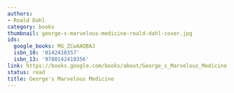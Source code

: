 ```yaml
---
authors:
- Roald Dahl
category: books
thumbnail: george-s-marvelous-medicine-roald-dahl-cover.jpg
ids:
  google_books: MG_ZCwAAQBAJ
  isbn_10: '0142410357'
  isbn_13: '9780142410356'
link: https://books.google.com/books/about/George_s_Marvelous_Medicine.html?hl=&id=MG_ZCwAAQBAJ
status: read
title: George's Marvelous Medicine
---
```

